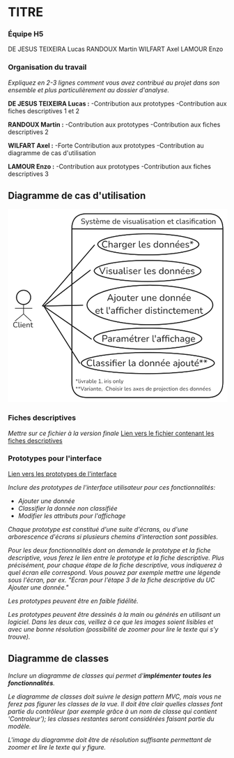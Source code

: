 # TITRE

### Équipe H5
DE JESUS TEIXEIRA Lucas
RANDOUX Martin
WILFART Axel
LAMOUR Enzo

### Organisation du travail
*Expliquez en 2-3 lignes comment vous avez contribué au projet dans son ensemble et plus particulièrement au dossier d'analyse.*

**DE JESUS TEIXEIRA Lucas :**
-Contribution aux prototypes
-Contribution aux fiches descriptives 1 et 2

**RANDOUX Martin :**
-Contribution aux prototypes
-Contribution aux fiches descriptives 2

**WILFART Axel :**
-Forte Contribution aux prototypes
-Contribution au diagramme de cas d'utilisation

**LAMOUR Enzo :**
-Contribution aux prototypes
-Contribution aux fiches descriptives 3

## Diagramme de cas d'utilisation

![Diagramme de cas d'utilisation](diagramme_utilisation.png)

### Fiches descriptives

*Mettre sur ce fichier à la version finale*
[Lien vers le fichier contenant les fiches descriptives](Fiche_Descriptive.md)

### Prototypes pour l'interface

[Lien vers les prototypes de l'interface](https://www.figma.com/design/UkQAUDAZHdLqFkSxj90ojb/SAE-H3?node-id=1-3371&t=kHTXrBXVV5nbXf4y-1)

*Inclure des prototypes de l'interface utilisateur pour ces fonctionnalités:*

- *Ajouter une donnée*
- *Classifier la donnée non classifiée*
- *Modifier les attributs pour l'affichage*

*Chaque prototype est constitué d'une suite d'écrans, ou d'une arborescence d'écrans si plusieurs chemins d'interaction sont possibles.*

*Pour les deux fonctionnalités dont on demande le prototype et la fiche descriptive, vous ferez le lien entre le prototype et la fiche descriptive. Plus précisément, pour chaque étape de la fiche descriptive, vous indiquerez à quel écran elle correspond. Vous pouvez par exemple mettre une légende sous l'écran, par ex. "Écran pour l'étape 3 de la fiche descriptive du UC Ajouter une donnée."*

*Les prototypes peuvent être en faible fidélité.*

*Les prototypes peuvent être dessinés à la main ou générés en utilisant un logiciel. Dans les deux cas, veillez à ce que les images soient lisibles et avec une bonne résolution (possibilité de zoomer pour lire le texte qui s'y trouve).*

## Diagramme de classes

*Inclure un diagramme de classes qui permet d'**implémenter toutes les fonctionnalités**.*

*Le diagramme de classes doit suivre le design pattern MVC, mais vous ne ferez pas figurer les classes de la vue. Il doit être clair quelles classes font partie du contrôleur (par exemple grâce à un nom de classe qui contient 'Controleur'); les classes restantes seront considérées faisant partie du modèle.*

*L'image du diagramme doit être de résolution suffisante permettant de zoomer et lire le texte qui y figure.*